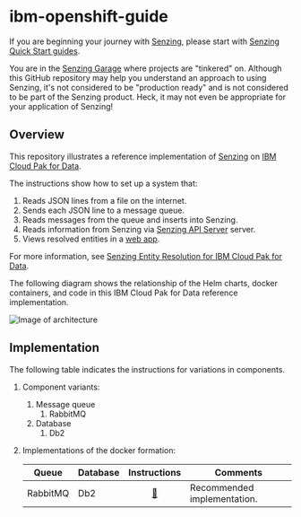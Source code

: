 # ibm-openshift-guide

If you are beginning your journey with
[Senzing](https://senzing.com/),
please start with
[Senzing Quick Start guides](https://docs.senzing.com/quickstart/).

You are in the
[Senzing Garage](https://github.com/senzing-garage)
where projects are "tinkered" on.
Although this GitHub repository may help you understand an approach to using Senzing,
it's not considered to be "production ready" and is not considered to be part of the Senzing product.
Heck, it may not even be appropriate for your application of Senzing!

## Overview

This repository illustrates a reference implementation of
[Senzing](https://senzing.com) on
[IBM Cloud Pak for Data](https://www.ibm.com/products/cloud-pak-for-data).

The instructions show how to set up a system that:

1. Reads JSON lines from a file on the internet.
1. Sends each JSON line to a message queue.
1. Reads messages from the queue and inserts into Senzing.
1. Reads information from Senzing via [Senzing API Server](https://github.com/senzing-garage/senzing-api-server) server.
1. Views resolved entities in a [web app](https://github.com/senzing-garage/entity-search-web-app).

For more information, see
[Senzing Entity Resolution for IBM Cloud Pak for Data](https://senzing.com/cloud_pak_for_data).

The following diagram shows the relationship of the Helm charts, docker containers,
and code in this IBM Cloud Pak for Data reference implementation.

![Image of architecture](docs/img-architecture/architecture.png)

## Implementation

The following table indicates the instructions for variations in components.

1. Component variants:
    1. Message queue
        1. RabbitMQ
    1. Database
        1. Db2
1. Implementations of the docker formation:

    | Queue    | Database   | Instructions | Comments |
    |----------|------------|:------------:|----------|
    | RabbitMQ | Db2        | [:page_facing_up:](docs/helm-rabbitmq-db2/README.md) | Recommended implementation. |
